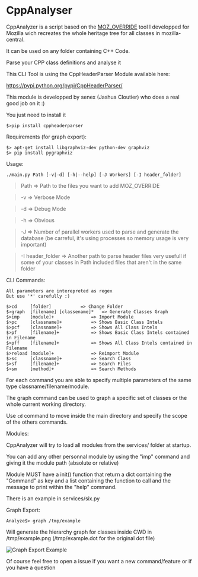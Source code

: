CppAnalyser
===========

CppAnalyzer is a script based on the [MOZ_OVERRIDE](https://github.com/Sixdsn/MOZ_OVERRIDE) tool
I developped for Mozilla wich recreates the whole heritage tree for all classes in mozilla-central.

It can be used on any folder containing C++ Code.

Parse your CPP class definitions and analyse it

This CLI Tool is using the CppHeaderParser Module available here:

https://pypi.python.org/pypi/CppHeaderParser/

This module is developped by senex (Jashua Cloutier) who does a real good job on it :)

You just need to install it
```
$>pip install cppheaderparser
```

Requirements (for graph export):
```
$> apt-get install libgraphviz-dev python-dev graphviz
$> pip install pygraphviz
```

Usage:

`./main.py Path [-v|-d] [-h|--help] [-J Workers] [-I header_folder]`

> Path		  => Path to the files you want to add MOZ_OVERRIDE

> -v 		  => Verbose Mode

> -d 		  => Debug Mode

> -h		  => Obvious

> -J      => Number of parallel workers used to parse and generate the database (be carreful, it's using processes so memory usage is very important)

> -I header_folder  => Another path to parse header files very usefull if some of your classes in Path included files that aren't in the same folder


CLI Commands:

```
All parameters are interepreted as regex
But use '*' carefully :)

$>cd	 [folder]			=> Change Folder
$>graph	 [filename] [classename]*  	=> Generate Classes Graph
$>imp	 [module]+     			=> Import Module
$>pc	 [classname]+  			=> Shows Basic Class Intels
$>pcf	 [classname]+  			=> Shows All Class Intels
$>pf	 [filename]+   			=> Shows Basic Class Intels contained in Filename
$>pff	 [filename]+   			=> Shows All Class Intels contained in Filename
$>reload [module]+     			=> Reimport Module
$>sc	 [classname]+  			=> Search Class
$>sf	 [filename]+   			=> Search Files
$>sm	 [method]+     			=> Search Methods
```

For each command you are able to specify multiple parameters of the same type classname/filename/module.

The graph command can be used to graph a specific set of classes or the whole current working directory.

Use `cd` command to move inside the main directory and specify the scope of the others commands.

Modules:

CppAnalyzer will try to load all modules from the services/ folder at startup.

You can add any other personnal module by using the "imp" command and giving it the module path (absolute or relative)

Module MUST have a init() function that return a dict containing the "Command" as key and a list containing the function to call and the message to print within the "help" command.

There is an example in services/six.py


Graph Export:
```
Analyze$> graph /tmp/example
```

Will generate the hierarchy graph for classes inside CWD in /tmp/example.png (/tmp/example.dot for the original dot file)

![Graph Export Example](http://sixdsn.github.io/images/CppAnalyser_Example.png)

Of course feel free to open a issue if you want a new command/feature or if you have a question
